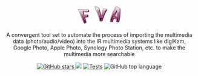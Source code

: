<p align="center">
  <a href="FVAIcons/main.png" target="blank"><img src="FVAIcons/main.png" width="120" alt="FVA Logo" /></a>
</p>

<p align="center">A convergent tool set to automate the process of importing the multimedia data (photo/audio/video)
into the IR multimedia systems like digiKam, Google Photo, Apple Photo, Synology Photo Station, etc. to make the multimedia more searchable
</p>

<p align="center">
    <a href="https://GitHub.com/dimanikulin/fva/stargazers/">
    <img src="https://img.shields.io/github/stars/dimanikulin/fva?style=social&label=Star&maxAge=2592000" alt="GitHub stars" />
  </a>
    <img src="https://github.com/v/tag/dimanikulin/fva" />
    <a href="https://github.com/dimanikulin/fva/actions/workflows/main.yml"><img src="https://github.com/dimanikulin/fva/actions/workflows/main.yml/badge.svg?branch=master" alt="Tests" /></a>
  <img alt="GitHub top language" src="https://img.shields.io/github/languages/top/dimanikulin/fva">
</p>
